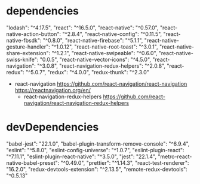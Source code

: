 # dependencies

"lodash": "^4.17.5",
"react": "^16.5.0",
"react-native": "^0.57.0",
"react-native-action-button": "^2.8.4",
"react-native-config": "^0.11.5",
"react-native-fbsdk": "^0.8.0",
"react-native-firebase": "^5.1.1",
"react-native-gesture-handler": "^1.0.12",
"react-native-root-toast": "^3.0.1",
"react-native-share-extension": "^1.2.1",
"react-native-swipeable": "^0.6.0",
"react-native-swiss-knife": "0.0.5",
"react-native-vector-icons": "^4.5.0",
"react-navigation": "^3.0.8",
"react-navigation-redux-helpers": "^2.0.8",
"react-redux": "^5.0.7",
"redux": "^4.0.0",
"redux-thunk": "^2.3.0"

- react-navigation
  https://github.com/react-navigation/react-navigation
  https://reactnavigation.org/en/
  - react-navigation-redux-helpers https://github.com/react-navigation/react-navigation-redux-helpers

# devDependencies

"babel-jest": "22.1.0",
"babel-plugin-transform-remove-console": "^6.9.4",
"eslint": "^5.8.0",
"eslint-config-universe": "^1.0.7",
"eslint-plugin-react": "^7.11.1",
"eslint-plugin-react-native": "^3.5.0",
"jest": "22.1.4",
"metro-react-native-babel-preset": "^0.49.0",
"prettier": "^1.14.3",
"react-test-renderer": "16.2.0",
"redux-devtools-extension": "^2.13.5",
"remote-redux-devtools": "^0.5.13"

